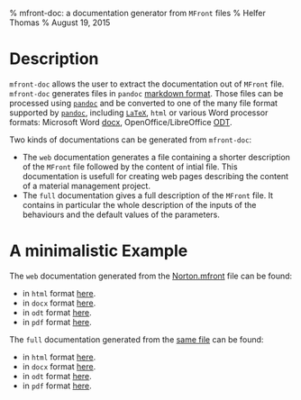% mfront-doc: a documentation generator from `MFront` files
% Helfer Thomas
% August 19, 2015

# Description

`mfront-doc` allows the user to extract the documentation out of
`MFront` file. `mfront-doc` generates files in `pandoc`
[markdown format](http://pandoc.org/demo/example9/pandocs-markdown.html). Those
files can be processed using [`pandoc`](http://pandoc.org/) and be
converted to one of the many file format supported by
[`pandoc`](http://pandoc.org/), including
[`LaTeX`](www.latex-project.org), `html` or various Word processor
formats: Microsoft Word
[docx](http://www.microsoft.com/interop/openup/openxml/default.aspx),
OpenOffice/LibreOffice
[ODT](http://en.wikipedia.org/wiki/OpenDocument).

Two kinds of documentations can be generated from `mfront-doc`:

- The `web` documentation generates a file containing a shorter
  description of the `MFront` file followed by the content of intial
  file. This documentation is usefull for creating web pages
  describing the content of a material management project.
- The `full` documentation gives a full description of the `MFront`
  file. It contains in particular the whole description of the inputs
  of the behaviours and the default values of the parameters.

# A minimalistic Example

The `web` documentation generated from the
[Norton.mfront](img/Norton.mfront) file can be found:

- in `html` format [here](Norton-web.html).
- in `docx` format [here](img/Norton-web.docx).
- in `odt`  format [here](img/Norton-web.odt).
- in `pdf`  format [here](img/Norton-web.pdf).

The `full` documentation generated from the
[same file](Norton-mfront.html) can be found:

- in `html` format [here](Norton-full.html).
- in `docx` format [here](img/Norton-full.docx).
- in `odt`  format [here](img/Norton-full.odt).
- in `pdf`  format [here](img/Norton-full.pdf).

<!-- Local IspellDict: english -->
